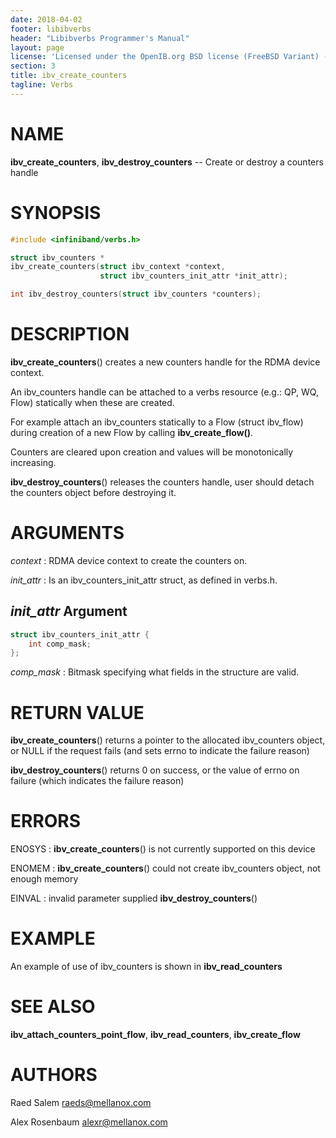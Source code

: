 ```yaml
---
date: 2018-04-02
footer: libibverbs
header: "Libibverbs Programmer's Manual"
layout: page
license: 'Licensed under the OpenIB.org BSD license (FreeBSD Variant) - See COPYING.md'
section: 3
title: ibv_create_counters
tagline: Verbs
---
```


# NAME

**ibv_create_counters**, **ibv_destroy_counters** -- Create or destroy a counters handle

# SYNOPSIS

```c
#include <infiniband/verbs.h>

struct ibv_counters *
ibv_create_counters(struct ibv_context *context,
                    struct ibv_counters_init_attr *init_attr);

int ibv_destroy_counters(struct ibv_counters *counters);
```

# DESCRIPTION

**ibv_create_counters**() creates a new counters handle for the RDMA device
context.

An ibv_counters handle can be attached to a verbs resource (e.g.: QP, WQ, Flow)
statically when these are created.

For example attach an ibv_counters statically to a Flow (struct ibv_flow) during
creation of a new Flow by calling **ibv_create_flow()**.

Counters are cleared upon creation and values will be monotonically increasing.

**ibv_destroy_counters**() releases the counters handle, user should
detach the counters object before destroying it.

# ARGUMENTS

*context*
:	RDMA device context to create the counters on.

*init_attr*
:	Is an ibv_counters_init_attr struct, as defined in verbs.h.

## *init_attr* Argument

```c
struct ibv_counters_init_attr {
	int comp_mask;
};
```

*comp_mask*
:	Bitmask specifying what fields in the structure are valid.

# RETURN VALUE

**ibv_create_counters**() returns a pointer to the allocated ibv_counters
object, or NULL if the request fails (and sets errno to indicate the failure
reason)

**ibv_destroy_counters**() returns 0 on success, or the value of errno on
failure (which indicates the failure reason)

# ERRORS

ENOSYS
:	**ibv_create_counters**() is not currently supported on this device

ENOMEM
:	**ibv_create_counters**() could not create ibv_counters object, not enough memory

EINVAL
:	invalid parameter supplied **ibv_destroy_counters**()

# EXAMPLE

An example of use of ibv_counters is shown in **ibv_read_counters**

# SEE ALSO

**ibv_attach_counters_point_flow**, **ibv_read_counters**,
**ibv_create_flow**

# AUTHORS

Raed Salem <raeds@mellanox.com>

Alex Rosenbaum <alexr@mellanox.com>

